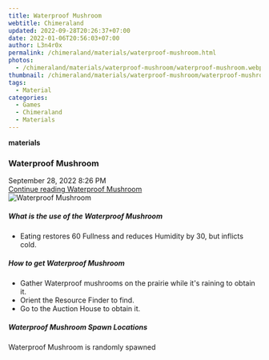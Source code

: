 ```yaml
---
title: Waterproof Mushroom
webtitle: Chimeraland
updated: 2022-09-28T20:26:37+07:00
date: 2022-01-06T20:56:03+07:00
author: L3n4r0x
permalink: /chimeraland/materials/waterproof-mushroom.html
photos:
  - /chimeraland/materials/waterproof-mushroom/waterproof-mushroom.webp
thumbnail: /chimeraland/materials/waterproof-mushroom/waterproof-mushroom.webp
tags:
  - Material
categories:
  - Games
  - Chimeraland
  - Materials
---
```


<section id="bootstrap-wrapper">
  <link
    rel="stylesheet"
    href="https://cdn.statically.io/gh/dimaslanjaka/Web-Manajemen/40ac3225/css/bootstrap-4.5-wrapper.css"
  />
  <div
    class="row g-0 border rounded overflow-hidden flex-md-row mb-4 shadow-sm position-relative"
  >
    <div class="col p-4 d-flex flex-column position-static">
      <strong class="d-inline-block mb-2 text-success">materials</strong>
      <h3 class="mb-0">Waterproof Mushroom</h3>
      <div class="mb-1 text-muted">September 28, 2022 8:26 PM</div>
      <a href="#" class="stretched-link d-none"
        >Continue reading Waterproof Mushroom</a
      >
    </div>
    <div class="col-auto d-none d-lg-block">
      <img
        src="/chimeraland/materials/waterproof-mushroom/waterproof-mushroom.webp"
        alt="Waterproof Mushroom"
      />
    </div>
  </div>
  <div class="row">
    <div class="col-lg-6 col-12 mb-2">
      <div class="card">
        <div class="card-body">
          <h5 class="card-title">What is the use of the Waterproof Mushroom</h5>
          <div class="card-text">
            <ul>
              <li>
                Eating restores 60 Fullness and reduces Humidity by 30, but
                inflicts cold.
              </li>
            </ul>
          </div>
        </div>
      </div>
    </div>
    <div class="col-lg-6 col-12 mb-2">
      <div class="card">
        <div class="card-body">
          <h5 class="card-title">How to get Waterproof Mushroom</h5>
          <div class="card-text">
            <ul>
              <li>
                Gather Waterproof mushrooms on the prairie while it&#x27;s
                raining to obtain it.
              </li>
              <li>Orient the Resource Finder to find.</li>
              <li>Go to the Auction House to obtain it.</li>
            </ul>
          </div>
        </div>
      </div>
    </div>
    <div class="col-12 mb-2">
      <h5>Waterproof Mushroom Spawn Locations</h5>
      <p>Waterproof Mushroom is randomly spawned</p>
    </div>
  </div>
</section>
